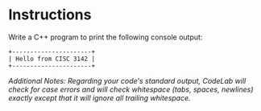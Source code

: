 # Instructions

Write a C++ program to print the following console output:

```plaintext
+----------------------+
| Hello from CISC 3142 |
+----------------------+
```

*Additional Notes: Regarding your code's standard output, CodeLab will check for case errors and will check whitespace (tabs, spaces, newlines) exactly except that it will ignore all trailing whitespace.*